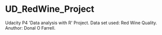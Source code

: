 # UD_RedWine_Project

Udacity P4 'Data analysis with R' Project.
Data set used: Red Wine Quality.
Anuthor: Donal O Farrell.
